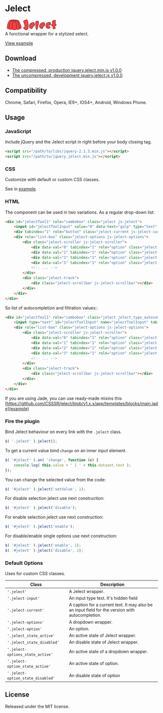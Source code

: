 # Jelect
![Jelect](app/images/jelect.png)<br>
A functional wrapper for a stylized select.

[View example](https://csssr.github.io/jelect/)

## Download
* [The compressed, production jquery.jelect.min.js v1.0.0](https://raw.githubusercontent.com/CSSSR/jelect/master/jquery.jelect.min.js)
* [The uncompressed, development jquery.jelect.js v1.0.0](https://raw.githubusercontent.com/CSSSR/jelect/master/jquery.jelect.js)


## Compatibility

Chrome, Safari, Firefox, Opera, IE9+, IOS4+, Android, Windows Phone.

## Usage

### JavaScript

Include jQuery and the Jelect script in right before your body closing tag.

```html
<script src="/path/to/libs/jquery-2.1.3.min.js"></script>
<script src="/path/to/jquery.jelect.min.js"></script>
```

### CSS

Customize with default or custom CSS classes.

See in [example](https://github.com/CSSSR/jelect/tree/master/src/stylus/jelect.styl).

### HTML

The component can be used in two variations. As a regular drop-down list:

```html
<div id="jelectTool1" role="combobox" class="jelect js-jelect">
	<input id="jelectToolInput" value="0" data-text="gulp" type="text" class="jelect-input js-jelect-input">
	<div tabindex="1" role="button" class="jelect-current js-jelect-current">gulp</div>
	<div role="list-box" class="jelect-options js-jelect-options">
		<div class="jelect-scroller js-jelect-scroller">
			<div data-val="0" tabindex="1" role="option" class="jelect-option js-jelect-option jelect-option_state_active"><div class='jelect-option__value js-jelect-option-value'>gulp</div></div>
			<div data-val="1" tabindex="1" role="option" class="jelect-option js-jelect-option"><div class='jelect-option__value js-jelect-option-value'>browser-sync</div></div>
			<div data-val="2" tabindex="1" role="option" class="jelect-option js-jelect-option"><div class='jelect-option__value js-jelect-option-value'>del</div></div>
			<div data-val="3" tabindex="1" role="option" class="jelect-option js-jelect-option"><div class='jelect-option__value js-jelect-option-value'>gulp-autoprefixer</div></div>
			<!-- ... -->
		</div>
		<div class="jelect-track">
			<div class="jelect-scrollbar js-jelect-scrollbar"></div>
		</div>
	</div>
</div>
```

So list of autocompletion and filtration values::

```html
<div id="jelectTool1" role="combobox" class="jelect jelect_type_autocomplete js-jelect">
	<input type="text" id="jelectToolInput" name="jelectToolInput" tabindex="1" class="jelect-current js-jelect-current" value="0"/>
	<div role="list-box" class="jelect-options js-jelect-options">
		<div class="jelect-scroller js-jelect-scroller">
			<div data-val="0" tabindex="1" role="option" class="jelect-option js-jelect-option jelect-option_state_active"><div class='jelect-option__value js-jelect-option-value'>gulp</div></div>
			<div data-val="1" tabindex="1" role="option" class="jelect-option js-jelect-option"><div class='jelect-option__value js-jelect-option-value'>browser-sync</div></div>
			<div data-val="2" tabindex="1" role="option" class="jelect-option js-jelect-option"><div class='jelect-option__value js-jelect-option-value'>del</div></div>
			<div data-val="3" tabindex="1" role="option" class="jelect-option js-jelect-option"><div class='jelect-option__value js-jelect-option-value'>gulp-autoprefixer</div></div>
			<!-- ... -->
		</div>
		<div class="jelect-track">
			<div class="jelect-scrollbar js-jelect-scrollbar"></div>
		</div>
	</div>
</div>
```

If you are using Jade, you can use ready-made mixins this [https://github.com/CSSSR/jelect/blob/v1.x.x/app/templates/blocks/main.jade](example)

### Fire the plugin

Bind Jelect behaviour on every link with the `.jelect` class.

```javascript
$( '.jelect' ).jelect();
```

To get a current value bind `change` on an inner input element.

```javascript
$( '#jelect' ).on( 'change', function (e) {
    console.log( this.value + ' | ' + this.dataset.text );
});
```

You can change the selected value from the code:

```javascript
$( '#jelect' ).jelect('setValue', 1);
```

For disable selection jelect use next construction:

```javascript
$( '#jelect' ).jelect('disable');
```

For enable selection jelect use next construction:

```javascript
$( '#jelect' ).jelect('enable');
```

For disable/enable single options use next construction:

```javascript
$( '#jelect' ).jelect('enable', 1);
$( '#jelect' ).jelect('disable', 2);
```

### Default Options

Uses for custom CSS classes.

Class | Description
--- | ---
`'.jelect'` | A Jelect wrapper.
`'.jelect-input'` | An input type text. It's hidden field
`'.jelect-current'` | A caption for a current text. It may also be an input field for the version with autocompletion.
`'.jelect-options'` | A dropdown wrapper.
`'.jelect-option'` | An option.
`'.jelect_state_active'` | An active state of Jelect wrapper.
`'.jelect_state_disabled'` | An disable state of Jelect wrapper.
`'.jelect-options_state_active'` | An active state of a dropdown wrapper.
`'.jelect-option_state_active'` | An active state of option.
`'.jelect-option_state_disabled'` | An disable state of option

## License

Released under the MIT license.
